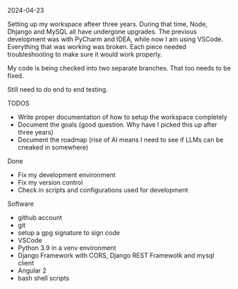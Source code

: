 2024-04-23

Setting up my workspace afteer three years. During that time, Node, Dhjango and MySQL all have undergone upgrades. The previous development was with PyCharm and IDEA, while now I am using VSCode. Everything that was working was broken. Each piece needed troubleshooting to make sure it would work properly.

My code is being checked into two separate branches. That too needs to be fixed.

Still need to do end to end testing.

TODOS
- Write proper documentation of how to setup the workspace completely
- Document the goals (good question. Why have I picked this up after three years)
- Document the roadmap (rise of AI means I need to see if LLMs can be cneaked in somewhere)

Done
- Fix my development environment
- Fix my version control
- Check in scripts and configurations used for development

Software
- github account
- git
- setup a gpg signature to sign code
- VSCode
- Python 3.9 in a venv environment
- Django Framework with CORS, Django REST Framewotk and mysql client
- Angular 2
- bash shell scripts